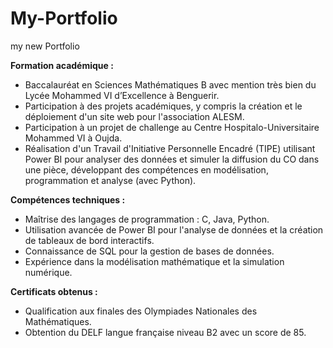 # My-Portfolio
my new Portfolio

**Formation académique :**

- Baccalauréat en Sciences Mathématiques B avec mention très bien du Lycée Mohammed VI d’Excellence à Benguerir.
- Participation à des projets académiques, y compris la création et le déploiement d'un site web pour l'association ALESM.
- Participation à un projet de challenge au Centre Hospitalo-Universitaire Mohammed VI à Oujda.
- Réalisation d'un Travail d'Initiative Personnelle Encadré (TIPE) utilisant Power BI pour analyser des données et simuler la diffusion du CO dans une pièce, développant des compétences en modélisation, programmation et analyse (avec Python).

**Compétences techniques :**

- Maîtrise des langages de programmation : C, Java, Python.
- Utilisation avancée de Power BI pour l'analyse de données et la création de tableaux de bord interactifs.
- Connaissance de SQL pour la gestion de bases de données.
- Expérience dans la modélisation mathématique et la simulation numérique.

**Certificats obtenus :**

- Qualification aux finales des Olympiades Nationales des Mathématiques.
- Obtention du DELF langue française niveau B2 avec un score de 85.

